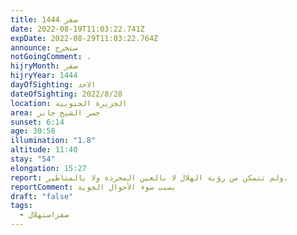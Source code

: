 ```yaml
---
title: صفر 1444
date: 2022-08-19T11:03:22.741Z
expDate: 2022-08-29T11:03:22.764Z
announce: ستخرج
notGoingComment: .
hijryMonth: صفر
hijryYear: 1444
dayOfSighting: الاحد
dateOfSighting: 2022/8/28
location: الجزيرة الجنوبية
area: جسر الشيخ جابر
sunset: 6:14
age: 30:58
illumination: "1.8"
altitude: 11:40
stay: "54"
elongation: 15:27
report: ولم تتمكن من رؤية الهلال لا بالعين المجردة ولا بالمناظير.
reportComment: بسبب سوء الأحوال الجوية
draft: "false"
tags:
  - صفراستهلال
---
```

